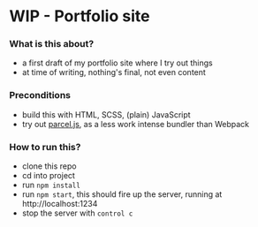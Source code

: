 # WIP - Portfolio site

### What is this about?

- a first draft of my portfolio site where I try out things
- at time of writing, nothing's final, not even content

### Preconditions

- build this with HTML, SCSS, (plain) JavaScript
- try out [parcel.js](https://parceljs.org/getting_started.html), as a less work intense bundler than Webpack

### How to run this?

- clone this repo
- cd into project
- run `npm install`
- run `npm start`, this should fire up the server, running at http://localhost:1234
- stop the server with `control c`
